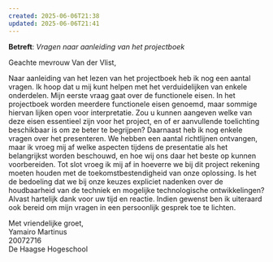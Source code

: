 ```yaml
---
created: 2025-06-06T21:38
updated: 2025-06-06T21:41
---
```

**Betreft**: *Vragen naar aanleiding van het projectboek*

Geachte mevrouw Van der Vlist,

Naar aanleiding van het lezen van het projectboek heb ik nog een aantal vragen. Ik hoop dat u mij kunt helpen met het verduidelijken van enkele onderdelen.
Mijn eerste vraag gaat over de functionele eisen. In het projectboek worden meerdere functionele eisen genoemd, maar sommige hiervan lijken open voor interpretatie. Zou u kunnen aangeven welke van deze eisen essentieel zijn voor het project, en of er aanvullende toelichting beschikbaar is om ze beter te begrijpen?
Daarnaast heb ik nog enkele vragen over het presenteren. We hebben een aantal richtlijnen ontvangen, maar ik vroeg mij af welke aspecten tijdens de presentatie als het belangrijkst worden beschouwd, en hoe wij ons daar het beste op kunnen voorbereiden.
Tot slot vroeg ik mij af in hoeverre we bij dit project rekening moeten houden met de toekomstbestendigheid van onze oplossing. Is het de bedoeling dat we bij onze keuzes expliciet nadenken over de houdbaarheid van de techniek en mogelijke technologische ontwikkelingen?
Alvast hartelijk dank voor uw tijd en reactie. Indien gewenst ben ik uiteraard ook bereid om mijn vragen in een persoonlijk gesprek toe te lichten.

Met vriendelijke groet,  
Yamairo Martinus  
20072716  
De Haagse Hogeschool